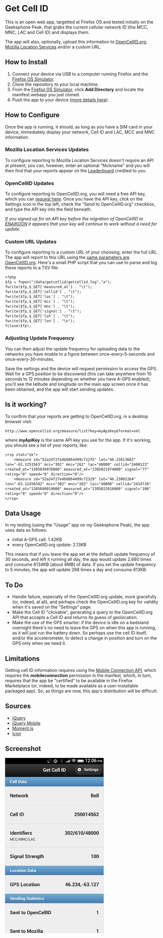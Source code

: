 Get Cell ID
===========

This is an open web app, targetted at Firefox OS and tested initially on the Geeksphone Peak, that grabs the current cellular network ID (the MCC, MNC, LAC and Cell ID) and displays them.

The app will also, optionally, upload this information to  [OpenCellID.org](http://opencellid.org), [Mozilla Location Services](https://location.services.mozilla.com/) and/or a custom URL.

How to Install
--------------

1. Connect your device via USB to a computer running Firefox and the [Firefox OS Simulator](https://addons.mozilla.org/en-US/firefox/addon/firefox-os-simulator/).
2. Clone the repository to your local machine.
3. From the [Firefox OS Simulator](https://addons.mozilla.org/en-US/firefox/addon/firefox-os-simulator/), click **Add Directory** and locate the manifest.webapp you just cloned.
4. Push the app to your device ([more details here](https://marketplace.firefox.com/developers/docs/firefox_os_simulator)).

How to Configure
----------------

Once the app is running, it should, as long as you have a SIM card in your device, immediately display your network, Cell ID and LAC, MCC and MNC information.

### Mozilla Location Services Updates

To configure reporting to Mozilla Location Services doesn't require an API at present; you can, however, enter an optional "Nickname" and you will then find that your reports appear on the [Leaderboard](https://location.services.mozilla.com/leaders) credited to you.

### OpenCellID Updates

To configure reporting to OpenCellID.org, you will need a free API key, which you can [request here](http://opencellid.org/#&action=database.requestForApiKey). Once you have the API key, click on the Settings icon in the top left, check the "Send to OpenCellID.org" checkbox, and type the API key into the field beneath. 

*If you signed up for an API key before the migration of OpenCellID to [ENAiKOON](https://www.enaikoon.com/) it appears that your key will continue to work without a need for update.*

### Custom URL Updates

To configure reporting to a custom URL of your choosing, enter the full URL.  The app will report to this URL using the [same parameters are OpenCellID.org](http://opencellid.org/api). Here's a small PHP script that you can use to parse and log these reports to a TSV file:

	<?php
	$fp = fopen("/data/getcellid/getcellid.log","a");
	fwrite($fp,$_GET['measured_at'] . "\t");
	fwrite($fp,$_GET['cellid'] . "\t");
	fwrite($fp,$_GET['lac'] . "\t");
	fwrite($fp,$_GET['mcc'] . "\t");
	fwrite($fp,$_GET['mnc'] . "\t");
	fwrite($fp,$_GET['signal'] . "\t");
	fwrite($fp,$_GET['lat'] . "\t");
	fwrite($fp,$_GET['lon'] . "\n");
	fclose($fp);

### Adjusting Update Frequency

You can then adjust the update frequency for uploading data to the networks you have enable to a figure between once-every-5-seconds and once-every-30-minutes. 

Save the settings and the device will request permission to access the GPS. Wait for a GPS position to be discovered (this can take anywhere from 10 seconds to 12 minutes depending on whether you have A-GPS enabled); you'll see the latitude and longitude on the main app screen once it has been obtained, and the app will start sending updates.

Is it working?
--------------

To confirm that your reports are getting to OpenCellID.org, in a desktop browser visit:

	http://www.opencellid.org/measure/list?key=myApiKey&format=xml

where **myApiKey** is the same API key you use for the app. If it's working, you should see a list of your reports, like:

	<rsp stat="ok">
		<measure id="52a24f27e4b0864499c722f5" lat="46.23813682" lon="-63.1251563" mcc="302" mnc="262" lac="48000" cellid="2400123" created_at="1385039978000" measured_at="1385021974000" signal="77" rating="0" speed="0" direction="0"/>
		<measure id="52a24f27e4b0864499c72329" lat="46.23801264" lon="-63.12450342" mcc="302" mnc="262" lac="48000" cellid="2414710" created_at="1385040019000" measured_at="1385022016000" signal="100" rating="0" speed="0" direction="0"/>
	</rsp>

Data Usage
----------

In my testing (using the "Usage" app on my Geeksphone Peak), the app uses data as follows:

* initial A-GPS call: 1.42KB
* every OpenCellID.org update: 2.13KB

This means that if you leave the app set at the default update frequency of 30 seconds, and left it running all day, the app would update 2,880 times and consume 6134KB (about 6MB) of data. If you set the update frequency to 5 minutes, the app will update 288 times a day and consume 613KB.

To Do
-----

* Handle failure, especially of the OpenCellID.org update, more gracefully (or, indeed, at all), and perhaps check the OpenCellID.org key for validity when it's saved on the "Settings" page.
* Make the Cell ID "clickable", generating a query to the OpenCellID.org API that accepts a Cell ID and returns its guess of geolocation.
* Make the use of the GPS smarter: if the device is idle on a bedstand overnight there's no need to leave the GPS on when this app is running, as it will just run the battery down. So perhaps use the cell ID itself, and/or the accelerometer, to detect a change in position and turn on the GPS only when we need it.

Limitations
-----------

Getting cell ID information requires using the [Mobile Connection API](https://developer.mozilla.org/en-US/docs/WebAPI/Mobile_Connection), which requires the **mobileconnection** permission in the manfest, which, in turn, requires that the app be "certified" to be available in the Firefox Marketplace (or, indeed, to be made available as a user-installable packaged app). So, as things are now, this app's distribution will be difficult.

Sources
-------

* [jQuery](http://jquery.com/)
* [jQuery Mobile](http://jquerymobile.com/)
* [Moment.js](http://momentjs.com/)
* [Icon](http://vector.me/browse/195013/radio_wireless_tower_clip_art)

Screenshot
----------

![image](screenshots/getcellid-screenshot.png)

